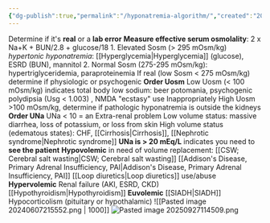 ```yaml
---
{"dg-publish":true,"permalink":"/hyponatremia-algorithm/","created":"2024-05-06T19:05:10.000-07:00","updated":"2025-09-27T12:09:18.908-07:00"}
---
```



Determine if it's **real** or a **lab error**
	**Measure effective serum osmolality**: 2 x Na+K + BUN/2.8 + glucose/18
		1. Elevated Sosm (> 295 mOsm/kg) *hypertonic hyponatremia*: [[Hyperglycemia\|Hyperglycemia]] (glucose), ESRD (BUN), mannitol
		2. Normal Sosm (275-295 mOsm/kg): hypertriglyceridemia, paraproteinemia
If real (low Sosm < 275 mOsm/kg) determine if physiologic or psychogenic
	**Order Uosm** 
		Low Uosm (< 100 mOsm/kg) indicates total body low sodium: beer potomania, psychogenic polydipsia (Usg < 1.003) , NMDA "ecstasy" use
Inappropriately High Uosm >100 mOsm/kg, determine if pathologic hyponatremia is outside the kidneys
	**Order UNa**
	UNa < 10 = an Extra-renal problem
		Low volume status: massive diarrhea, loss of potassium, or loss from skin
		High volume status (edematous states): CHF, [[Cirrhosis\|Cirrhosis]], [[Nephrotic syndrome\|Nephrotic syndrome]]
**UNa is > 20 mEq/L** indicates you need to **see the patient**
	**Hypovolemic** in need of volume replacement:
		[[CSW; Cerebral salt wasting\|CSW; Cerebral salt wasting]]
		[[Addison's Disease, Primary Adrenal Insufficiency, PAI\|Addison's Disease, Primary Adrenal Insufficiency, PAI]]
		[[Loop diuretics\|Loop diuretics]] use/abuse
	**Hypervolemic**
		Renal failure (AKI, ESRD, CKD)
		[[Hypothyroidism\|Hypothyroidism]]
	**Euvolemic** 
		[[SIADH\|SIADH]]
		Hypocorticolism (pituitary or hypothalamic)
![[Pasted image 20240607215552.png \| 1000]]
![Pasted image 20250927114509.png](/img/user/assets/Pasted%20image%2020250927114509.png)
